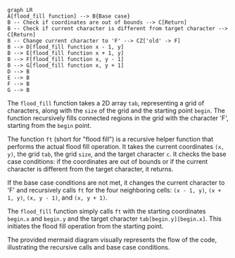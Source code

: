 ```mermaid
graph LR
A[flood_fill function] --> B{Base case}
B -- Check if coordinates are out of bounds --> C[Return]
B -- Check if current character is different from target character --> C[Return]
B -- Change current character to 'F' --> CZ['old' -> F]
B --> D[flood_fill function x - 1, y]
B --> E[flood_fill function x + 1, y]
B --> F[flood_fill function x, y - 1]
B --> G[flood_fill function x, y + 1]
D --> B
E --> B
F --> B
G --> B
```

The `flood_fill` function takes a 2D array `tab`, representing a grid of characters, along with the `size` of the grid and the starting point `begin`. The function recursively fills connected regions in the grid with the character 'F', starting from the `begin` point.

The function `ft` (short for "flood fill") is a recursive helper function that performs the actual flood fill operation. It takes the current coordinates `(x, y)`, the grid `tab`, the grid `size`, and the target character `c`. It checks the base case conditions: if the coordinates are out of bounds or if the current character is different from the target character, it returns.

If the base case conditions are not met, it changes the current character to 'F' and recursively calls `ft` for the four neighboring cells: `(x - 1, y)`, `(x + 1, y)`, `(x, y - 1)`, and `(x, y + 1)`.

The `flood_fill` function simply calls `ft` with the starting coordinates `begin.x` and `begin.y` and the target character `tab[begin.y][begin.x]`. This initiates the flood fill operation from the starting point.

The provided mermaid diagram visually represents the flow of the code, illustrating the recursive calls and base case conditions.


